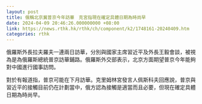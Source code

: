 ```yaml
---
layout: post
title: 俄稱北京冀普京今年訪華　克宮指現在確定具體日期為時尚早
date: 2024-04-09 20:46:26.000000000 +08:00
link: https://news.rthk.hk/rthk/ch/component/k2/1748161-20240409.htm
categories: rthk
---
```


俄羅斯外長拉夫羅夫一連兩日訪華，分別與國家主席習近平及外長王毅會談，被視為是為俄羅斯總統普京訪華鋪路。俄羅斯外交部表示，北京方面期望普京今年能夠對中國進行國事訪問。

對於有報道指，普京可能在下月訪華。克里姆林宮發言人佩斯科夫回應說，普京與習近平的接觸目前仍在計劃當中，俄方認為接觸是適當而且必要，但現在確定具體日期為時尚早。
